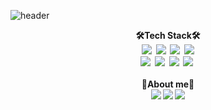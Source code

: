 <!--
**leesoyuun/leesoyuun** is a ✨ _special_ ✨ repository because its `README.md` (this file) appears on your GitHub profile.

Here are some ideas to get you started:

- 🔭 I’m currently working on ...
- 🌱 I’m currently learning ...
- 👯 I’m looking to collaborate on ...
- 🤔 I’m looking for help with ...
- 💬 Ask me about ...
- 📫 How to reach me: ...
- 😄 Pronouns: ...
- ⚡ Fun fact: ...
-->
![header](https://capsule-render.vercel.app/api?height=200&text=Hello%20I'm%20Leesoyuun&animation=fadeIn&color=auto&type=waving&fontColor=000000)
<br>
<div align="center">
<b>🛠️Tech Stack🛠️<b><br>
<img src="https://img.shields.io/badge/HTML-E34F26?style=flat-square&logo=HTML5&logoColor=white"/>&nbsp
<img src="https://img.shields.io/badge/React-61DAFB?style=flat-square&logo=React&logoColor=white"/>&nbsp
<img src="https://img.shields.io/badge/Javascript-F7DF1E?style=flat-square&logo=Javascript&logoColor=white"/>&nbsp
<img src="https://img.shields.io/badge/Jquery-0769AD?style=flat-square&logo=Jquery&logoColor=white"/><br>
<img src="https://img.shields.io/badge/Node.js-339933?style=flat-square&logo=Node.js&logoColor=white"/>&nbsp
<img src="https://img.shields.io/badge/Flutter-02569B?style=flat-square&logo=Flutter&logoColor=white"/>&nbsp
<img src="https://img.shields.io/badge/C-A8B9CC?style=flat-square&logo=C&logoColor=white"/>&nbsp
<img src="https://img.shields.io/badge/Android-3DDC84?style=flat-square&logo=Android&logoColor=white"/>&nbsp
<br>
  <br>
  <b>🍒About me🍒</b><br>
  <a href="https://github.com/leesoyuun"><img src="https://img.shields.io/badge/Github-181717?style=flat-square&logo=Github&logoColor=white"/></a>
  <a href="https://velog.io/@leesoyuun"><img src="https://img.shields.io/badge/Velog-3DDC84?style=flat-square&logo=Blogger&logoColor=white"/></a>
  <a href="https://notionofso.notion.site/066c9b9aea674fe1b9ceb75b17b8e24f"><img src="https://img.shields.io/badge/Notion-000000?style=flat-square&logo=Notion&logoColor=white"/></a>
</div>
